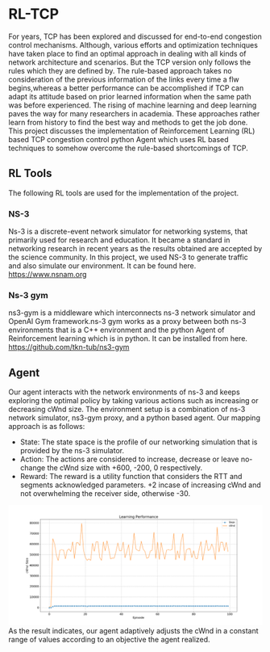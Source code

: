 # RL-TCP
For years, TCP has been explored and discussed for end-to-end congestion control mechanisms. Although, various efforts and optimization
techniques have taken place to find an optimal approach in dealing with all kinds of network architecture and scenarios. But the TCP
version only follows the rules which they are defined by. The rule-based approach takes no consideration of the previous information of 
the links every time a flw begins,whereas a better performance can be accomplished if TCP can adapt its attitude based on prior learned 
information when the same path was before experienced. The rising of machine learning and deep learning paves the way for many 
researchers in academia. These approaches rather learn from history to find the best way and methods to get the job done.<br/>
This project discusses the implementation of Reinforcement Learning (RL) based TCP congestion control python Agent which uses RL based techniques to somehow overcome the rule-based shortcomings of TCP.

## RL Tools
The following RL tools are used for the implementation of the project.

### NS-3
Ns-3 is a discrete-event network simulator for networking systems, that primarily used for research and education. It became a standard in networking research in recent years as the results obtained are accepted by the science community. In this project, we used NS-3 to generate traffic and also simulate our environment. It can be found here. https://www.nsnam.org

### Ns-3 gym
ns3-gym is a middleware which interconnects ns-3 network simulator and OpenAI Gym framework.ns-3 gym works as a proxy between both ns-3 environments that is a C++ environment and the python Agent of Reinforcement learning which is in python. It can be installed from here. https://github.com/tkn-tub/ns3-gym

## Agent
Our agent interacts with the network environments of ns-3 and keeps exploring the optimal policy by taking various actions such as increasing or decreasing cWnd size. The environment setup is a combination of ns-3 network simulator, ns3-gym proxy, and a python based agent. Our mapping approach is as follows:

* State: The state space is the profile of our networking simulation that is provided by the ns-3 simulator.
* Action: The actions are considered to increase, decrease or leave no-change the cWnd size with +600, -200, 0 respectively.
* Reward: The reward is a utility function that considers the RTT and segments acknowledged parameters. +2 incase of increasing cWnd and not overwhelming the receiver side, otherwise -30.

![](rl.png)
As the result indicates, our agent adaptively adjusts the cWnd in a constant range of values according to an objective the agent realized.
